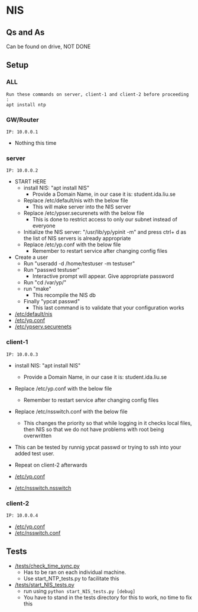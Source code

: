 # NIS
## Qs and As
Can be found on drive, NOT DONE
## Setup

### ALL

```
Run these commands on server, client-1 and client-2 before proceeding : 
apt install ntp

```

### GW/Router
```IP: 10.0.0.1```
* Nothing this time

### server
```IP: 10.0.0.2```

* START HERE
    * install NIS: "apt install NIS"
        * Provide a Domain Name, in our case it is: student.ida.liu.se
    * Replace /etc/default/nis with the below file
        * This will make server into the NIS server
    * Replace /etc/ypser.securenets with the below file
        * This is done to restrict access to only our subnet instead of everyone
    * Initialize the NIS server: "/usr/lib/yp/ypinit -m" and press ctrl+ d as the list of NIS servers is already appropriate
    * Replace /etc/yp.conf with the below file
        * Remember to restart service after changing config files
* Create a user
    * Run "useradd -d /home/testuser -m testuser"
    * Run "passwd testuser"
        * Interactive prompt will appear. Give appropriate password
    * Run "cd /var/yp/" 
    * run "make"
        * This recompile the NIS db
    * Finally "ypcat passwd"
        *  This last command is to validate that your configuration works
* [/etc/default/nis](../4-NIS/server/etc/default/nis)
* [/etc/yp.conf](../4-NIS/server/etc/yp.conf)
* [/etc/ypserv.securenets](../4-NIS/server/etc/ypserv.securenets)

### client-1
```IP: 10.0.0.3```
* install NIS: "apt install NIS"
    * Provide a Domain Name, in our case it is: student.ida.liu.se
* Replace /etc/yp.conf with the below file
    * Remember to restart service after changing config files
* Replace /etc/nsswitch.conf with the below file
    * This changes the priority so that while logging in it checks local files, then NIS so that we do not have problems with root being overwritten
* This can be tested by runnig ypcat passwd or trying to ssh into your added test user.
* Repeat on client-2 afterwards

* [/etc/yp.conf](../4-NIS/client-1/etc/yp.conf)
* [/etc/nsswitch.nsswitch](../4-NIS/client-1/etc/nsswitch.conf)

### client-2
```IP: 10.0.0.4```

* [/etc/yp.conf](../4-NIS/client-2/etc/yp.conf)
* [/etc/nsswitch.conf](../4-NIS/client-2/etc/nsswitch.conf)

## Tests
* [/tests/check_time_sync.py](../4-NIS/tests/check_NIS_config.py)
    * Has to be ran on each individual machine. 
    * Use start_NTP_tests.py to facilitate this
* [/tests/start_NIS_tests.py](../4-NIS/tests/start_NIS_tests.py)
    * run using `python start_NIS_tests.py [debug]`
    * You have to stand in the tests directory for this to work, no time to fix this